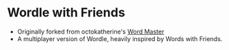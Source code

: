 # Wordle with Friends

* Originally forked from octokatherine's [Word Master](https://github.com/octokatherine/word-master)
* A multiplayer version of Wordle, heavily inspired by Words with Friends.